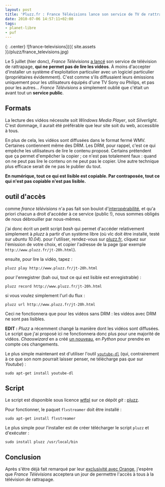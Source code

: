 ```yaml
---
layout: post
title: 'Pluzz.fr : France Télévisions lance son service de TV de rattrapage non lisible'
date: 2010-07-06 14:57:11+02:00
tags:
- planet-libre
- puf
---
```


{: .center}
![france-televisions]({{ site.assets }}/pluzz/france_televisions.jpg)

Le 5 juillet (hier donc), _France Télévisions_ [a
lancé](http://linuxfr.org/~fabiensk/29918.html) son service de télévision de
rattrapage, **qui ne permet pas de lire les vidéos**. À moins d'accepter
d'installer un système d'exploitation particulier avec un logiciel particulier
(propriétaires évidemment). C'est comme s'ils diffusaient leurs émissions
uniquement pour les utilisateurs équipés d'une TV Sony ou Philips, et pas pour
les autres… _France Télévisions_ a simplement oublié que c'était un avant tout
un **service public**.


## Formats

La lecture des vidéos nécessite soit _Windows Media Player_, soit _Silverlight_.
C'est dommage, il aurait été préférable que leur site soit du web, accessible à
tous.

En plus de cela, les vidéos sont diffusées dans le format fermé WMV. Certaines
contiennent même des DRM. Les DRM, pour rappel, c'est ce qui empêche les
utilisateurs de lire le contenu proposé. Certains prétendent que ça permet
d'empêcher la copier ; ce n'est pas totalement faux : quand on ne peut pas lire
le contenu on ne peut pas le copier. Une autre technique plus efficace serait de
ne pas le publier du tout.

**En numérique, tout ce qui est lisible est copiable. Par contraposée, tout ce
qui n'est pas copiable n'est pas lisible.**


## outil d'accès

comme _france télévisions_ n'a pas fait son boulot d'[interopérabilité][], et
qu'a priori chacun a droit d'accéder à ce service (public !), nous sommes
obligés de nous débrouiller par nous-mêmes.

[interopérabilité]: http://fr.wikipedia.org/wiki/interop%c3%a9rabilit%c3%a9

j'ai donc écrit un petit script _bash_ qui permet d'accéder relativement
simplement à _pluzz_ à partir d'un système libre (où vlc doit être installé,
testé sur _ubuntu 10.04_). pour l'utiliser, rendez-vous sur [pluzz.fr][],
cliquez sur l'émission de votre choix, et copier l'adresse de la page (par
exemple `http://www.pluzz.fr/jt-20h.html`).

[pluzz.fr]: http://www.pluzz.fr

ensuite, pour lire la vidéo, tapez :

    pluzz play http://www.pluzz.fr/jt-20h.html

pour l'enregistrer (bah oui, tout ce qui est lisible est enregistrable) :

    pluzz record http://www.pluzz.fr/jt-20h.html


si vous voulez simplement l'url du flux :

    pluzz url http://www.pluzz.fr/jt-20h.html


Ceci ne fonctionnera que pour les vidéos sans DRM : les vidéos avec DRM ne sont
pas lisibles.

**EDIT :** _Pluzz_ a récemment changé la manière dont les vidéos sont diffusées.
Le script que j'ai proposé ici ne fonctionnera donc plus pour une majorité de
vidéos. _Chaoswizard_ en a créé [un nouveau][other], en _Python_ pour prendre
en compte ces changements.

[other]: http://forum.ubuntu-fr.org/viewtopic.php?pid=7728361#p7728361

Le plus simple maintenant est d'utiliser l'outil [`youtube-dl`][youtube-dl]
(qui, contrairement à ce que son nom pourrait laisser penser, ne télécharge pas
_que_ sur _Youtube_) :

    sudo apt-get install youtube-dl

[youtube-dl]: http://rg3.github.io/youtube-dl/


## Script

Le script est disponible sous licence [wtfpl][] sur ce dépôt _git_ : [pluzz].

[wtfpl]: http://sam.zoy.org/wtfpl/
[pluzz]: https://github.com/rom1v/pluzz

Pour fonctionner, le paquet `flvstreamer` doit être installé :

    sudo apt-get install flvstreamer


Le plus simple pour l'installer est de créer télécharger le script `pluzz` et
d'exécuter :

    sudo install pluzz /usr/local/bin


## Conclusion

Après s'être déjà fait remarqué par leur [exclusivité avec Orange][orange],
j'espère que _France Télévisions_ acceptera un jour de permettre l'accès à tous
à la télévision de rattrapage.

[orange]: http://www.numerama.com/magazine/15230-la-detestable-exclusivite-de-france-televisions-sur-orange-va-prendre-fin.html
